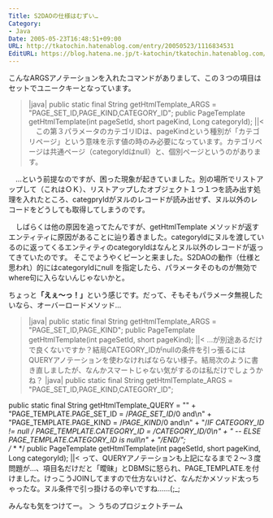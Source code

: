```yaml
---
Title: S2DAOの仕様はむずい…
Category:
- Java
Date: 2005-05-23T16:48:51+09:00
URL: http://tkatochin.hatenablog.com/entry/20050523/1116834531
EditURL: https://blog.hatena.ne.jp/t-katochin/tkatochin.hatenablog.com/atom/entry/6653586347154756291
---
```



こんなARGSアノテーションを入れたコマンドがありまして、この３つの項目はセットでユニークキーとなっています。

>|java|
  public static final String getHtmlTemplate_ARGS
                   = "PAGE_SET_ID,PAGE_KIND,CATEGORY_ID";
  public PageTemplate getHtmlTemplate(int pageSetId, short pageKind, Long categoryId);
||<
　この第３パラメータのカテゴリIDは、pageKindという種別が「カテゴリページ」という意味を示す値の時のみ必要になっています。カテゴリページは共通ページ（categoryIdはnull）と、個別ページというのがあります。

　…という前提なのですが、困った現象が起きていました。別の場所でリストアップして（これはＯＫ）、リストアップしたオブジェクト１つ１つを読み出す処理を入れたところ、categpryIdがヌルのレコードが読み出せず、ヌル以外のレコードをどうしても取得してしまうのです。

　しばらくは他の原因を追ってたんですが、getHtmlTemplate メソッドが返すエンティティに原因があることに辿り着きました。categoryIdにヌルを渡しているのに返ってくるエンティティのcategoryIdはなんとヌル以外のレコードが返ってきていたのです。
そこでようやくピーンと来ました。S2DAOの動作（仕様と思われ）的にはcategoryIdにnull を指定したら、パラメータそのものが無効でwhere句に入らないんじゃないかと。

ちょっと<strong>「えぇ〜っ！」</strong>という感じです。だって、そもそもパラメータ無視したいなら、オーバーロードメソッド…
>|java|
  public static final String getHtmlTemplate_ARGS = "PAGE_SET_ID,PAGE_KIND";
  public PageTemplate getHtmlTemplate(int pageSetId, short pageKind);
||<
…が別途あるだけで良くないですか？結局CATEGORY_IDがnullの条件を引っ張るにはQUERYアノテーションを使わなければならない様子。結局次のように書き直しましたが、なんかスマートじゃない気がするのは私だけでしょうかね？
>|java|
  public static final String getHtmlTemplate_ARGS
                   = "PAGE_SET_ID,PAGE_KIND,CATEGORY_ID";
    
  public static final String getHtmlTemplate_QUERY = "" +
        "PAGE_TEMPLATE.PAGE_SET_ID = /*PAGE_SET_ID*/0 and\n" +
        "PAGE_TEMPLATE.PAGE_KIND = /*PAGE_KIND*/0 and\n" +
        "/*IF CATEGORY_ID != null */ PAGE_TEMPLATE.CATEGORY_ID = /*CATEGORY_ID*/0\n" +
        " -- ELSE PAGE_TEMPLATE.CATEGORY_ID is null\n" +
        "/*END*/";	
  /**
   * 
   */
  public PageTemplate getHtmlTemplate(int pageSetId, short pageKind, Long categoryId);
||<
って、QUERYアノテーションも上記になるまで２〜３度問題が…、項目名だけだと「曖昧」とDBMSに怒られ、PAGE_TEMPLATE.を付けました。けっこうJOINしてますので仕方ないけど、なんだかメソッド太っちゃったな。ヌル条件で引っ掛けるの辛いですね……(;_;

みんなも気をつけてー。 ＞ うちのプロジェクトチーム
